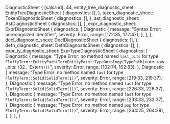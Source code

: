DiagnosticSheet {
    [salsa id]: 44,
    entity_tree_diagnostic_sheet: EntityTreeDiagnosticSheet {
        diagnostics: [],
    },
    token_diagnostic_sheet: TokenDiagnosticSheet {
        diagnostics: [],
    },
    ast_diagnostic_sheet: AstDiagnosticSheet {
        diagnostics: [],
    },
    expr_diagnostic_sheet: ExprDiagnosticSheet {
        diagnostics: [
            Diagnostic {
                message: "Syntax Error: unrecognized identifier",
                severity: Error,
                range: [172:35, 172:47),
            },
        ],
    },
    decl_diagnostic_sheet: DeclDiagnosticSheet {
        diagnostics: [],
    },
    defn_diagnostic_sheet: DefnDiagnosticSheet {
        diagnostics: [],
    },
    expr_ty_diagnostic_sheet: ExprTypeDiagnosticSheet {
        diagnostics: [
            Diagnostic {
                message: "Type Error: no method named `last_bits` for type `FluffyTerm::EntityPath(TermEntityPath::TypeOntology(TypePath(`core::raw_bits::r32`, `Extern`)))`",
                severity: Error,
                range: [102:74, 102:83),
            },
            Diagnostic {
                message: "Type Error: no method named `last` for type `FluffyTerm::Solid(SolidTerm(1))`",
                severity: Error,
                range: [219:33, 219:37),
            },
            Diagnostic {
                message: "Type Error: no method named `last` for type `FluffyTerm::Solid(SolidTerm(1))`",
                severity: Error,
                range: [226:33, 226:37),
            },
            Diagnostic {
                message: "Type Error: no method named `last` for type `FluffyTerm::Solid(SolidTerm(1))`",
                severity: Error,
                range: [233:33, 233:37),
            },
            Diagnostic {
                message: "Type Error: no method named `pop` for type `FluffyTerm::Solid(SolidTerm(1))`",
                severity: Error,
                range: [264:25, 264:28),
            },
        ],
    },
}